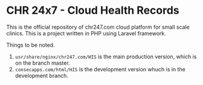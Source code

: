 # CHR 24x7 - Cloud Health Records

This is the official repository of chr247.com cloud platform for small scale clinics. 
This is a project written in PHP using Laravel framework.

Things to be noted.

1.  `usr/share/nginx/chr247.com/HIS` is the main production version, 
which is on the branch master.
2.  `consecapps.com/html/HIS` is the development version whuch is in the
 development branch.